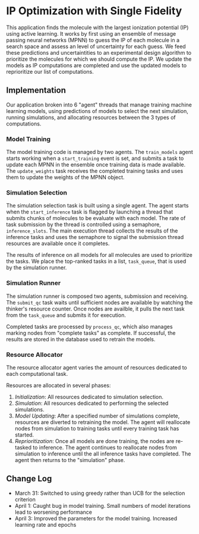 # IP Optimization with Single Fidelity

This application finds the molecule with the largest ionization potential (IP) using active learning. 
It works by first using an ensemble of message passing neural networks (MPNN) to guess the IP of each molecule in a search space and assess an level of uncertainty for each guess.
We feed these predictions and uncertaintities to an experimental design algorithm to prioritize the molecules for which we should compute the IP.
We update the models as IP computations are completed and use the updated models to reprioritize our list of computations.

## Implementation

Our application broken into 6 "agent" threads that manage training machine learning models, 
using predictions of models to select the next simulation, 
running simulations,
and allocating resources between the 3 types of computations.

### Model Training

The model training code is managed by two agents.
The `train_models` agent starts working when a `start_training` event is set,
and submits a task to update each MPNN in the ensemble once training data is made available.
The `update_weights` task receives the completed training tasks and uses them to update the weights
of the MPNN object.

### Simulation Selection

The simulation selection task is built using a single agent.
The agent starts when the `start_inference` task is flagged by launching a thread
that submits chunks of molecules to be evaluate with each model.
The rate of task submission by the thread is controlled using a semaphore, `inference_slots`.
The main execution thread collects the results of the inference tasks and uses
the semaphore to signal the submission thread resources are available once it completes.

The results of inference on all models for all molecules are used to prioritize the tasks.
We place the top-ranked tasks in a list, `task_queue`, that is used by the simulation runner.

### Simulation Runner

The simulation runner is composed two agents, submission and receiving.
The `submit_qc` task waits until sufficient nodes are available by watching the thinker's resource counter.
Once nodes are availble, it pulls the next task from the `task_queue` and submits it for execution.

Completed tasks are processed by `process_qc`, which also manages marking nodes from "complete tasks" as complete.
If successful, the results are stored in the database used to retrain the models.


### Resource Allocator

The resource allocator agent varies the amount of resources dedicated to each computational task.

Resources are allocated in several phases:

1. *Initialization*: All resources dedicated to simulation selection. 
1. *Simulation*: All resources dedicated to performing the selected simulations.
1. *Model Updating*: After a specified number of simulations complete, resources are diverted to retraining the model. The agent will reallocate nodes from simulation to training tasks until every training task has started.
1. *Reprioritization*: Once all models are done training, the nodes are re-tasked to inference. The agent continues to reallocate nodes from simulation to inference until the all inference tasks have completed. The agent then returns to the "simulation" phase.


## Change Log

- March 31: Switched to using greedy rather than UCB for the selection criterion
- April 1: Caught bug in model training. Small numbers of model iterations lead to worsening performance
- April 3: Improved the parameters for the model training. Increased learning rate and epochs